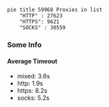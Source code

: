 
```mermaid
pie title 59968 Proxies in list
    "HTTP" : 27623
    "HTTPS": 9621
    "SOCKS" : 30559
```

### Some Info
#### Average Timeout

- mixed: 3.6s
- http: 1.9s
- https: 8.2s
- socks: 5.2s